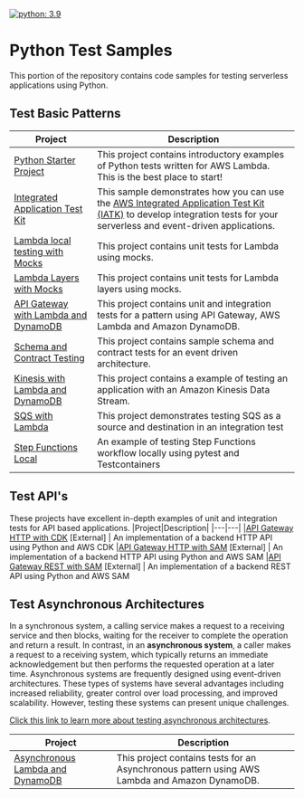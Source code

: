 [![python: 3.9](https://img.shields.io/badge/Python-3.9-green)](https://img.shields.io/badge/Python-3.9-green)

# Python Test Samples

This portion of the repository contains code samples for testing serverless applications using Python. 

## Test Basic Patterns
|Project|Description|
---|---
|[Python Starter Project](./apigw-lambda)|This project contains introductory examples of Python tests written for AWS Lambda. This is the best place to start!|
|[Integrated Application Test Kit](./integrated-application-test-kit)|This sample demonstrates how you can use the [AWS Integrated Application Test Kit (IATK)](https://awslabs.github.io/aws-iatk/) to develop integration tests for your serverless and event-driven applications.|
|[Lambda local testing with Mocks](./lambda-mock)|This project contains unit tests for Lambda using mocks.|
|[Lambda Layers with Mocks](./apigw-lambda-layer)|This project contains unit tests for Lambda layers using mocks.|
|[API Gateway with Lambda and DynamoDB](./apigw-lambda-dynamodb)|This project contains unit and integration tests for a pattern using API Gateway, AWS Lambda and Amazon DynamoDB.|
|[Schema and Contract Testing](./schema-and-contract-testing)|This project contains sample schema and contract tests for an event driven architecture.|
|[Kinesis with Lambda and DynamoDB](./kinesis-lambda-dynamodb)|This project contains a example of testing an application with an Amazon Kinesis Data Stream.|
|[SQS with Lambda](./apigw-sqs-lambda-sqs)|This project demonstrates testing SQS as a source and destination in an integration test|
|[Step Functions Local](./step-functions-local)| An example of testing Step Functions workflow locally using pytest and Testcontainers | 

## Test API's
These projects have excellent in-depth examples of unit and integration tests for API based applications. 
|Project|Description|
|---|---|
|[API Gateway HTTP with CDK](https://github.com/aws-samples/serverless-samples/tree/main/serverless-rest-api/python-http-cdk) [External] | An implementation of a backend HTTP API using Python and AWS CDK
|[API Gateway HTTP with SAM](https://github.com/aws-samples/serverless-samples/tree/main/serverless-rest-api/python-http-sam) [External] | An implementation of a backend HTTP API using Python and AWS SAM
|[API Gateway REST with SAM](https://github.com/aws-samples/serverless-samples/tree/main/serverless-rest-api/python-rest-sam) [External] | An implementation of a backend REST API using Python and AWS SAM

## Test Asynchronous Architectures
In a synchronous system, a calling service makes a request to a receiving service and then blocks, waiting for the receiver to complete the operation and return a result. In contrast, in an **asynchronous system**, a caller makes a request to a receiving system, which typically returns an immediate acknowledgement but then performs the requested operation at a later time. Asynchronous systems are frequently designed using event-driven architectures. These types of systems have several advantages including increased reliability, greater control over load processing, and improved scalability. However, testing these systems can present unique challenges.

[Click this link to learn more about testing asynchronous architectures](./README-ASYNC.md).

|Project|Description|
|---|---|
|[Asynchronous Lambda and DynamoDB](./async-lambda-dynamodb)|This project contains tests for an Asynchronous pattern using AWS Lambda and Amazon DynamoDB.|

